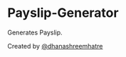 # Payslip-Generator
Generates Payslip.

Created by [@dhanashreemhatre](https://github.com/dhanashreemhatre)
